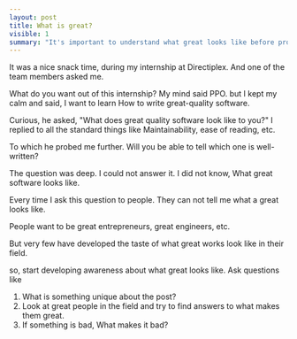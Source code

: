 ```yaml
---
layout: post
title: What is great?
visible: 1
summary: "It's important to understand what great looks like before progressing towards it"
---
```


It was a nice snack time, during my internship at Directiplex.
And one of the team members asked me.

What do you want out of this internship?
My mind said PPO.
but I kept my calm and said,
I want to learn How to write great-quality software.

Curious, he asked, "What does great quality software look like to you?"
I replied to all the standard things like Maintainability, ease of reading, etc.

To which he probed me further. 
Will you be able to tell which one is well-written?

The question was deep. I could not answer it.
I did not know, What great software looks like.

Every time I ask this question to people.
They can not tell me what a great looks like.

People want to be great entrepreneurs, great engineers, etc.

But very few have developed the taste of what great works look like in their field.

so, start developing awareness about what great looks like.
Ask questions like
1. What is something unique about the post?
2. Look at great people in the field and try to find answers to what makes them great.
3. If something is bad, What makes it bad?